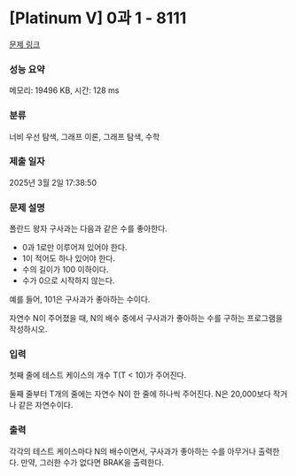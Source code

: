 # [Platinum V] 0과 1 - 8111 

[문제 링크](https://www.acmicpc.net/problem/8111) 

### 성능 요약

메모리: 19496 KB, 시간: 128 ms

### 분류

너비 우선 탐색, 그래프 이론, 그래프 탐색, 수학

### 제출 일자

2025년 3월 2일 17:38:50

### 문제 설명

<p>폴란드 왕자 구사과는 다음과 같은 수를 좋아한다.</p>

<ul>
	<li>0과 1로만 이루어져 있어야 한다.</li>
	<li>1이 적어도 하나 있어야 한다.</li>
	<li>수의 길이가 100 이하이다.</li>
	<li>수가 0으로 시작하지 않는다.</li>
</ul>

<p>예를 들어, 101은 구사과가 좋아하는 수이다.</p>

<p>자연수 N이 주어졌을 때, N의 배수 중에서 구사과가 좋아하는 수를 구하는 프로그램을 작성하시오.</p>

### 입력 

 <p>첫째 줄에 테스트 케이스의 개수 T(T < 10)가 주어진다.</p>

<p>둘째 줄부터 T개의 줄에는 자연수 N이 한 줄에 하나씩 주어진다. N은 20,000보다 작거나 같은 자연수이다.</p>

### 출력 

 <p>각각의 테스트 케이스마다 N의 배수이면서, 구사과가 좋아하는 수를 아무거나 출력한다. 만약, 그러한 수가 없다면 BRAK을 출력한다.</p>

